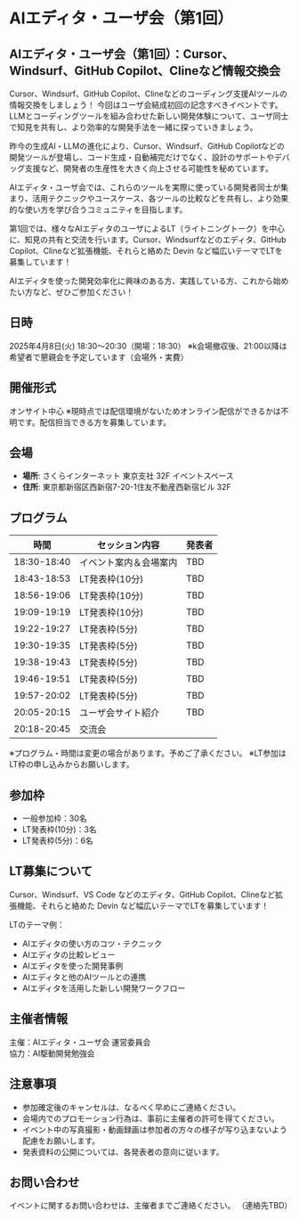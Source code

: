 # AIエディタ・ユーザ会（第1回）

## AIエディタ・ユーザ会（第1回）：Cursor、Windsurf、GitHub Copilot、Clineなど情報交換会
Cursor、Windsurf、GitHub Copilot、Clineなどのコーディング支援AIツールの情報交換をしましょう！
今回はユーザ会結成初回の記念すべきイベントです。LLMとコーディングツールを組み合わせた新しい開発体験について、ユーザ同士で知見を共有し、より効率的な開発手法を一緒に探っていきましょう。

昨今の生成AI・LLMの進化により、Cursor、Windsurf、GitHub Copilotなどの開発ツールが登場し、コード生成・自動補完だけでなく、設計のサポートやデバッグ支援など、開発者の生産性を大きく向上させる可能性を秘めています。

AIエディタ・ユーザ会では、これらのツールを実際に使っている開発者同士が集まり、活用テクニックやユースケース、各ツールの比較などを共有し、より効果的な使い方を学び合うコミュニティを目指します。

第1回では、様々なAIエディタのユーザによるLT（ライトニングトーク）を中心に、知見の共有と交流を行います。Cursor、Windsurfなどのエディタ、GitHub Copilot、Clineなど拡張機能、それらと絡めた Devin など幅広いテーマでLTを募集しています！

AIエディタを使った開発効率化に興味のある方、実践している方、これから始めたい方など、ぜひご参加ください！

## 日時
2025年4月8日(火) 18:30〜20:30（開場：18:30）
※k会場撤収後、21:00以降は希望者で懇親会を予定しています（会場外・実費）

## 開催形式
オンサイト中心
※現時点では配信環境がないためオンライン配信ができるかは不明です。配信担当できる方を募集しています。

## 会場
- **場所**: さくらインターネット 東京支社 32F イベントスペース
- **住所**: 東京都新宿区西新宿7-20-1住友不動産西新宿ビル 32F

## プログラム
| 時間 | セッション内容 | 発表者 |
|----|----|----|
| 18:30-18:40 | イベント案内＆会場案内 | TBD |
| 18:43-18:53 | LT発表枠(10分) | TBD |
| 18:56-19:06 | LT発表枠(10分) | TBD |
| 19:09-19:19 | LT発表枠(10分) | TBD |
| 19:22-19:27 | LT発表枠(5分) | TBD |
| 19:30-19:35 | LT発表枠(5分) | TBD |
| 19:38-19:43 | LT発表枠(5分) | TBD |
| 19:46-19:51 | LT発表枠(5分) | TBD |
| 19:57-20:02 | LT発表枠(5分) | TBD |
| 20:05-20:15 | ユーザ会サイト紹介 | TBD |
| 20:18-20:45 | 交流会 | |

※プログラム・時間は変更の場合があります。予めご了承ください。
※LT参加はLT枠の申し込みからお願いします。

## 参加枠
- 一般参加枠：30名
- LT発表枠(10分)：3名
- LT発表枠(5分)：6名

## LT募集について
Cursor、Windsurf、VS Code などのエディタ、GitHub Copilot、Clineなど拡張機能、それらと絡めた Devin など幅広いテーマでLTを募集しています！

LTのテーマ例：
- AIエディタの使い方のコツ・テクニック
- AIエディタの比較レビュー
- AIエディタを使った開発事例
- AIエディタと他のAIツールとの連携
- AIエディタを活用した新しい開発ワークフロー

## 主催者情報
主催：AIエディタ・ユーザ会 運営委員会<br>
協力：AI駆動開発勉強会

## 注意事項
- 参加確定後のキャンセルは、なるべく早めにご連絡ください。
- 会場内でのプロモーション行為は、事前に主催者の許可を得てください。
- イベント中の写真撮影・動画録画は参加者の方々の様子が写り込まないよう配慮をお願いします。
- 発表資料の公開については、各発表者の意向に従います。

## お問い合わせ
イベントに関するお問い合わせは、主催者までご連絡ください。
（連絡先TBD）